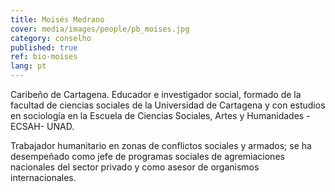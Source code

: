```yaml
---
title: Moisés Medrano
cover: media/images/people/pb_moises.jpg
category: conselho
published: true
ref: bio-moises
lang: pt
---
```


Caribeño de Cartagena. Educador e investigador social, formado de la facultad de ciencias sociales de la Universidad de Cartagena y con estudios en sociología en la Escuela de Ciencias Sociales, Artes y Humanidades -ECSAH- UNAD.
 
Trabajador humanitario en zonas de conflictos sociales y armados; se ha desempeñado como jefe de programas sociales de agremiaciones nacionales del sector privado y como asesor de organismos internacionales.